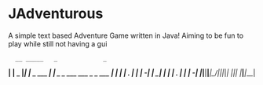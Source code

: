# JAdventurous
A simple text based Adventure Game written in Java!
Aiming to be fun to play while still not having a gui
                                                       
      __ _____   _             _                       
   __|  |  _  |_| |_ _ ___ ___| |_ _ _ ___ ___ _ _ ___ 
  |  |  |     | . | | | -_|   |  _| | |  _| . | | |_ -|
  |_____|__|__|___|\_/|___|_|_|_| |___|_| |___|___|___|
